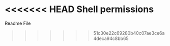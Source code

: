 <<<<<<< HEAD
Shell permissions
=======
Readme File
>>>>>>> 51c30e22c69280b40c07ae3ce6a4deca94c8bb65

